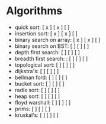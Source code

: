 # Algorithms

- quick sort: [ x ] [ x ] [ ]
- insertion sort: [ x ] [ x ] [ ]
- binary search on array: [ x ] [ x ] [ ]
- binary search on BST: [ ] [ ] [ ]
- depth first search: [ ] [ ] [ ]
- breadth first search: : [ ] [ ] [ ]
- topological sort: [ ] [ ] [ ]
- dijkstra's: [ ] [ ] [ ]
- bellman ford: [ ] [ ] [ ]
- bucket sort: [ ] [ ] [ ]
- radix sort: [ ] [ ] [ ]
- heap sort: [ ] [ ] [ ]
- floyd warshall: [ ] [ ] [ ]
- prims: [ ] [ ] [ ]
- kruskal's: [ ] [ ] [ ]
